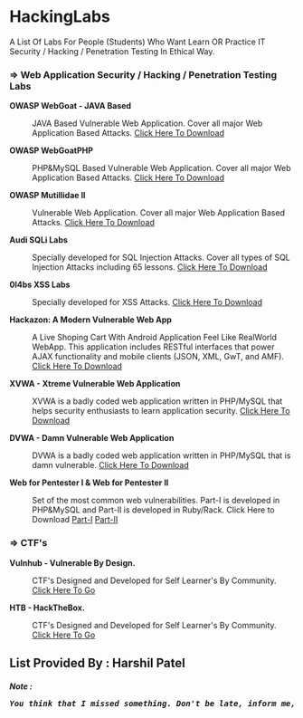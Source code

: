 # HackingLabs
A List Of Labs For People (Students) Who Want Learn OR Practice IT Security / Hacking / Penetration Testing In Ethical Way.

<h3><b> &rArr; Web Application Security / Hacking / Penetration Testing Labs </b></h3>

<dl style="list-style-type:disc">
  <dt><b>OWASP WebGoat - JAVA Based</b></dt>
  <dd><p>JAVA Based Vulnerable Web Application. Cover all major Web Application Based Attacks.
  <a href="https://github.com/WebGoat/WebGoat">Click Here To Download</a></p></dd>
  <dt><b>OWASP WebGoatPHP</b></dt>
  <dd><p>PHP&MySQL Based Vulnerable Web Application. Cover all major Web Application Based Attacks.
  <a href="https://github.com/shivamdixit/WebGoatPHP">Click Here To Download</a></p></dd>
  <dt><b>OWASP Mutillidae II</b></dt>
  <dd><p>Vulnerable Web Application. Cover all major Web Application Based Attacks.
  <a href="https://github.com/webpwnized/mutillidae">Click Here To Download</a></p></dd>
  <dt><b>Audi SQLi Labs</b></dt>
  <dd><p>Specially developed for SQL Injection Attacks. Cover all types of SQL Injection Attacks including 65 lessons.
  <a href="https://github.com/Audi-1/sqli-labs">Click Here To Download</a></p></dd>
  <dt><b>0l4bs XSS Labs</b></dt>
  <dd><p>Specially developed for XSS Attacks.
  <a href="https://github.com/tegal1337/0l4bs">Click Here To Download</a></p></dd>
  <dt><b>Hackazon: A Modern Vulnerable Web App</b></dt>
  <dd><p>A Live Shoping Cart With Android Application Feel Like RealWorld WebApp. This application includes RESTful interfaces that power AJAX functionality and mobile clients (JSON, XML, GwT, and AMF).
  <a href="https://github.com/rapid7/hackazon">Click Here To Download</a></p></dd>
  <dt><b>XVWA - Xtreme Vulnerable Web Application</b></dt>
  <dd><p>XVWA is a badly coded web application written in PHP/MySQL that helps security enthusiasts to learn application security.
  <a href="https://github.com/s4n7h0/xvwa">Click Here To Download</a></p></dd>
  <dt><b>DVWA - Damn Vulnerable Web Application</b></dt>
  <dd><p>DVWA is a badly coded web application written in PHP/MySQL that is damn vulnerable.
  <a href="https://github.com/digininja/DVWA">Click Here To Download</a></p></dd>
  <dt><b>Web for Pentester I & Web for Pentester II</b></dt>
  <dd><p>Set of the most common web vulnerabilities. Part-I is developed in PHP&MySQL and Part-II is developed in Ruby/Rack. Click Here to Download
  <a href="https://pentesterlab.com/exercises/web_for_pentester">Part-I</a> <a href="https://www.pentesterlab.com/exercises/web_for_pentester_II">Part-II</a></p></dd>
</dl>

<h3><b> &rArr; CTF's </b></h3>
<dl style="list-style-type:disc">
  <dt><b>Vulnhub - Vulnerable By Design.</b></dt>
  <dd><p>CTF's Designed and Developed for Self Learner's By Community.
  <a href="https://www.vulnhub.com/">Click Here To Go</a></p></dd>
   <dt><b>HTB - HackTheBox.</b></dt>
  <dd><p>CTF's Designed and Developed for Self Learner's By Community.
  <a href="https://www.hackthebox.eu/">Click Here To Go</a></p></dd>
</dl>

<h2>List Provided By : Harshil Patel</h2>
<h5>Note : <pre>You think that I missed something. Don't be late, inform me, I'll add it into this list.</pre></h5>
